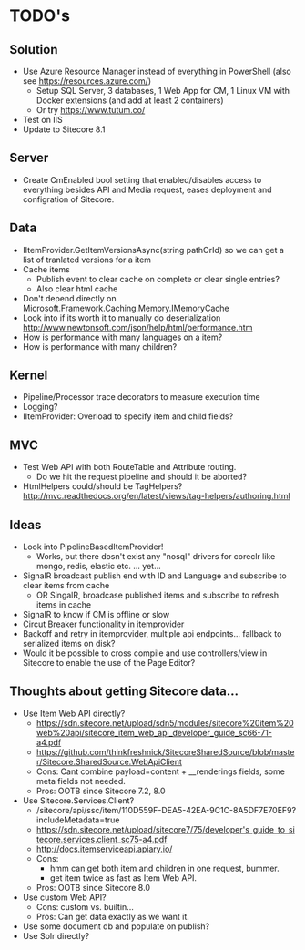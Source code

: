 # TODO's #

## Solution ##

- Use Azure Resource Manager instead of everything in PowerShell (also see https://resources.azure.com/)
	- Setup SQL Server, 3 databases, 1 Web App for CM, 1 Linux VM with Docker extensions (and add at least 2 containers)
	- Or try https://www.tutum.co/
- Test on IIS
- Update to Sitecore 8.1

## Server ##

- Create CmEnabled bool setting that enabled/disables access to everything besides API and Media request, eases deployment and configration of Sitecore.

## Data ##

- IItemProvider.GetItemVersionsAsync(string pathOrId) so we can get a list of tranlated versions for a item
- Cache items
	- Publish event to clear cache on complete or clear single entries?  
	- Also clear html cache
- Don't depend directly on Microsoft.Framework.Caching.Memory.IMemoryCache
- Look into if its worth it to manually do deserialization http://www.newtonsoft.com/json/help/html/performance.htm
- How is performance with many languages on a item?
- How is performance with many children?

## Kernel ##

- Pipeline/Processor trace decorators to measure execution time
- Logging?
- IItemProvider: Overload to specify item and child fields?

## MVC ##

- Test Web API with both RouteTable and Attribute routing.
	- Do we hit the request pipeline and should it be aborted?
- HtmlHelpers could/should be TagHelpers? http://mvc.readthedocs.org/en/latest/views/tag-helpers/authoring.html

## Ideas ##

- Look into PipelineBasedItemProvider! 
	- Works, but there dosn't exist any "nosql" drivers for coreclr like mongo, redis, elastic etc. ... yet...
- SignalR broadcast publish end with ID and Language and subscribe to clear items from cache
	- OR SingalR, broadcase published items and subscribe to refresh items in cache
- SignalR to know if CM is offline or slow
- Circut Breaker functionality in itemprovider
- Backoff and retry in itemprovider, multiple api endpoints... fallback to serialized items on disk?
- Would it be possible to cross compile and use controllers/view in Sitecore to enable the use of the Page Editor?

## Thoughts about getting Sitecore data... ##

- Use Item Web API directly? 
	- https://sdn.sitecore.net/upload/sdn5/modules/sitecore%20item%20web%20api/sitecore_item_web_api_developer_guide_sc66-71-a4.pdf
	- https://github.com/thinkfreshnick/SitecoreSharedSource/blob/master/Sitecore.SharedSource.WebApiClient
	- Cons: Cant combine payload=content + __renderings fields, some meta fields not needed.
	- Pros: OOTB since Sitecore 7.2, 8.0
- Use Sitecore.Services.Client?
	- /sitecore/api/ssc/item/110D559F-DEA5-42EA-9C1C-8A5DF7E70EF9?includeMetadata=true
	- https://sdn.sitecore.net/upload/sitecore7/75/developer's_guide_to_sitecore.services.client_sc75-a4.pdf
	- http://docs.itemserviceapi.apiary.io/
	- Cons: 
		- hmm can get both item and children in one request, bummer.
		- get item twice as fast as Item Web API.
	- Pros: OOTB since Sitecore 8.0
- Use custom Web API?
	- Cons: custom vs. builtin...
	- Pros: Can get data exactly as we want it.
- Use some document db and populate on publish?
- Use Solr directly?
